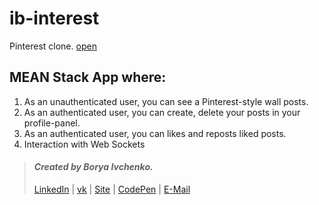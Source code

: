 # ib-interest
Pinterest clone. [open](https://ib-interest.herokuapp.com)

##  MEAN Stack App where:
1. As an unauthenticated user, you can see a Pinterest-style wall posts.
2. As an authenticated user, you can create, delete your posts in your profile-panel.
3. As an authenticated user, you can likes and reposts liked posts.
4. Interaction with Web Sockets


> #### *Created by Borya Ivchenko.*
> [LinkedIn](https://www.linkedin.com/in/boryaivchenko) | [vk](https://vk.com/borya.ivchenko) | [Site](http://boris.of.by) | [CodePen](https://codepen.io/BoryaIvchenko) | [E-Mail](mailto:borya.ivchenko@mail.ru)
